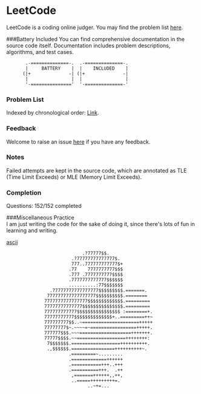 # LeetCode
LeetCode is a coding online judger. You may find the problem list [here](https://oj.leetcode.com/problems/).  

###Battery Included
You can find comprehensive documentation in the source code itself. Documentation includes problem descriptions, algorithms, and test cases.  

```
       .-==============-.  .-==============-.
       |     BATTERY    |  |    INCLUDED    |
      (|+              -| (|+              -|
       |                |  |                |
       '-==============='  '-==============-'
```
### Problem List
Indexed by chronological order: [Link](http://deepreader.io/LeetCode/problem_list.html).

### Feedback
Welcome to raise an issue [here](https://github.com/zhangdanyangg/LeetCode/issues) if you have any feedback.

### Notes
Failed attempts are kept in the source code, which are annotated as TLE (Time Limit Exceeds) or MLE (Memory Limit Exceeds).

### Completion
Questions: 152/152 completed

###Miscellaneous
Practice  
I am just writing the code for the sake of doing it, since there's lots of fun in learning and writing.  

[ascii](https://gist.github.com/xero/3555086)
```
                            .?77777$$.
                        .?77777777777777$.
                        777..777777777777$+
                       .77    7777777777$$$
                       .777 .7777777777$$$$
                       .7777777777777$$$$$$
                       ..........:77$$$$$$$
                .77777777777777777$$$$$$$$$.=======.
               777777777777777777$$$$$$$$$$.========
              7777777777777777$$$$$$$$$$$$$.=========
              77777777777777$$$$$$$$$$$$$$$.=========
              777777777777$$$$$$$$$$$$$$$$ :========+.
              77777777777$$$$$$$$$$$$$$+..=========++~
              777777777$$..~=====================+++++
              77777777$~.~~~~=~=================+++++.
              777777$$$.~~~===================+++++++.
              77777$$$$.~~==================++++++++:
               7$$$$$$$.==================++++++++++.
               .,$$$$$$.================++++++++++~.
                       .=========~.........
                       .=============++++++
                       .===========+++..+++
                       .==========+++.  .++
                        ,=======++++++,,++,
                        ..=====+++++++++=.
                              ..~+=...
```